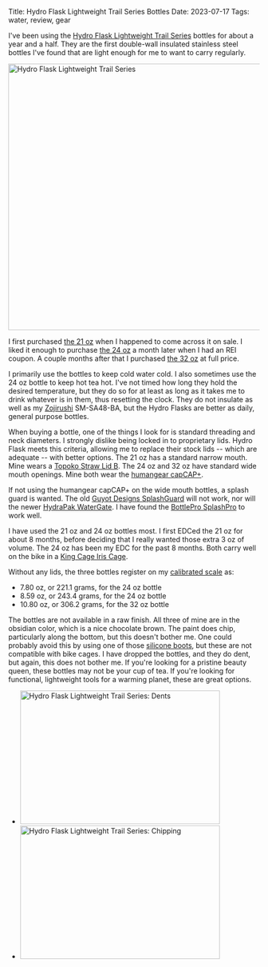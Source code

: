 Title: Hydro Flask Lightweight Trail Series Bottles
Date: 2023-07-17
Tags: water, review, gear

I've been using the [Hydro Flask Lightweight Trail Series](https://www.hydroflask.com/shop/bottles-drinkware/trail-series) bottles for about a year and a half. They are the first double-wall insulated stainless steel bottles I've found that are light enough for me to want to carry regularly.

<a href="https://www.flickr.com/photos/pigmonkey/53052974322/in/dateposted/" title="Hydro Flask Lightweight Trail Series"><img src="https://live.staticflickr.com/65535/53052974322_6b12f6f29c_c.jpg" width="800" height="533" alt="Hydro Flask Lightweight Trail Series"/></a>

I first purchased [the 21 oz](https://www.hydroflask.com/21-oz-standard-mouth-trail-series) when I happened to come across it on sale. I liked it enough to purchase [the 24 oz](https://www.hydroflask.com/24-oz-wide-mouth-trail-series) a month later when I had an REI coupon. A couple months after that I purchased [the 32 oz](https://www.hydroflask.com/32-oz-wide-mouth-trail-series) at full price.

I primarily use the bottles to keep cold water cold. I also sometimes use the 24 oz bottle to keep hot tea hot. I've not timed how long they hold the desired temperature, but they do so for at least as long as it takes me to drink whatever is in them, thus resetting the clock. They do not insulate as well as my [Zojirushi](https://www.zojirushi.com/) SM-SA48-BA, but the Hydro Flasks are better as daily, general purpose bottles.

When buying a bottle, one of the things I look for is standard threading and neck diameters. I strongly dislike being locked in to proprietary lids. Hydro Flask meets this criteria, allowing me to replace their stock lids -- which are adequate -- with better options. The 21 oz has a standard narrow mouth. Mine wears a [Topoko Straw Lid B](/2021/06/topoko-lid/). The 24 oz and 32 oz have standard wide mouth openings. Mine both wear the [humangear capCAP+](/2020/01/humangear-capcap-plus/).

If not using the humangear capCAP+ on the wide mouth bottles, a splash guard is wanted. The old [Guyot Designs SplashGuard](http://www.joshguyot.com/splashguard/) will not work, nor will the newer [HydraPak WaterGate](https://hydrapak.com/products/watergate). I have found the [BottlePro SplashPro](https://www.bottlepro.net/splash-guard.html) to work well.

I have used the 21 oz and 24 oz bottles most. I first EDCed the 21 oz for about 8 months, before deciding that I really wanted those extra 3 oz of volume. The 24 oz has been my EDC for the past 8 months. Both carry well on the bike in a [King Cage Iris Cage](https://kingcage.com/collections/all-products/products/iris-king-cage).

Without any lids, the three bottles register on my [calibrated scale](/2021/12/oiml-m1/) as:

* 7.80 oz, or 221.1 grams, for the 24 oz bottle
* 8.59 oz, or 243.4 grams, for the 24 oz bottle
* 10.80 oz, or 306.2 grams, for the 32 oz bottle

The bottles are not available in a raw finish. All three of mine are in the obsidian color, which is a nice chocolate brown. The paint does chip, particularly along the bottom, but this doesn't bother me. One could probably avoid this by using one of those [silicone boots](https://www.hydroflask.com/shop/accessories/bottle-boots), but these are not compatible with bike cages. I have dropped the bottles, and they do dent, but again, this does not bother me. If you're looking for a pristine beauty queen, these bottles may not be your cup of tea. If you're looking for functional, lightweight tools for a warming planet, these are great options.

<ul class="thumbs">
    <li>
        <a href="https://www.flickr.com/photos/pigmonkey/53053746579/in/dateposted/" title="Hydro Flask Lightweight Trail Series: Dents"><img src="https://live.staticflickr.com/65535/53053746579_6ac3cefbb4_w.jpg" width="400" height="267" alt="Hydro Flask Lightweight Trail Series: Dents"/></a>
    </li>
    <li>
        <a href="https://www.flickr.com/photos/pigmonkey/53053563131/in/dateposted/" title="Hydro Flask Lightweight Trail Series: Chipping"><img src="https://live.staticflickr.com/65535/53053563131_c184a4e822_w.jpg" width="400" height="267" alt="Hydro Flask Lightweight Trail Series: Chipping"/></a>
    </li>
</ul>

